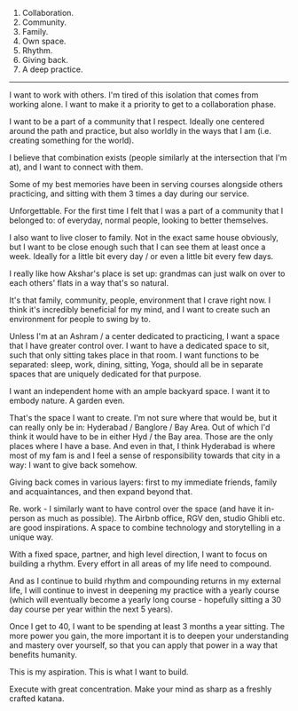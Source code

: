 1. Collaboration.
2. Community.
3. Family.
4. Own space.
5. Rhythm.
6. Giving back.
7. A deep practice.

----

I want to work with others. I'm tired of this isolation that comes from working alone. I want to make it a priority to get to a collaboration phase.

I want to be a part of a community that I respect. Ideally one centered around the path and practice, but also worldly in the ways that I am (i.e. creating something for the world).

I believe that combination exists (people similarly at the intersection that I'm at), and I want to connect with them.

Some of my best memories have been in serving courses alongside others practicing, and sitting with them 3 times a day during our service.

Unforgettable. For the first time I felt that I was a part of a community that I belonged to: of everyday, normal people, looking to better themselves.

I also want to live closer to family. Not in the exact same house obviously, but I want to be close enough such that I can see them at least once a week. Ideally for a little bit every day / or even a little bit every few days.

I really like how Akshar's place is set up: grandmas can just walk on over to each others' flats in a way that's so natural.

It's that family, community, people, environment that I crave right now. I think it's incredibly beneficial for my mind, and I want to create such an environment for people to swing by to.

Unless I'm at an Ashram / a center dedicated to practicing, I want a space that I have greater control over. I want to have a dedicated space to sit, such that only sitting takes place in that room. I want functions to be separated: sleep, work, dining, sitting, Yoga, should all be in separate spaces that are uniquely dedicated for that purpose.

I want an independent home with an ample backyard space. I want it to embody nature. A garden even.

That's the space I want to create. I'm not sure where that would be, but it can really only be in: Hyderabad / Banglore / Bay Area. Out of which I'd think it would have to be in either Hyd / the Bay area. Those are the only places where I have a base. And even in that, I think Hyderabad is where most of my fam is and I feel a sense of responsibility towards that city in a way: I want to give back somehow.

Giving back comes in various layers: first to my immediate friends, family and acquaintances, and then expand beyond that.

Re. work - I similarly want to have control over the space (and have it in-person as much as possible). The Airbnb office, RGV den, studio Ghibli etc. are good inspirations. A space to combine technology and storytelling in a unique way.

With a fixed space, partner, and high level direction, I want to focus on building a rhythm. Every effort in all areas of my life need to compound.

And as I continue to build rhythm and compounding returns in my external life, I will continue to invest in deepening my practice with a yearly course (which will eventually become a yearly long course - hopefully sitting a 30 day course per year within the next 5 years).

Once I get to 40, I want to be spending at least 3 months a year sitting. The more power you gain, the more important it is to deepen your understanding and mastery over yourself, so that you can apply that power in a way that benefits humanity.

This is my aspiration. This is what I want to build.

Execute with great concentration. Make your mind as sharp as a freshly crafted katana.
